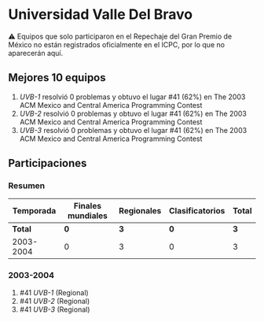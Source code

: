 # Universidad Valle Del Bravo

:warning: Equipos que solo participaron en el Repechaje del Gran Premio de México no están registrados oficialmente en el ICPC, por lo que no aparecerán aquí.

## Mejores 10 equipos

1. _UVB-1_ resolvió 0 problemas y obtuvo el lugar #41 (62%) en The 2003 ACM Mexico and Central America Programming Contest
1. _UVB-2_ resolvió 0 problemas y obtuvo el lugar #41 (62%) en The 2003 ACM Mexico and Central America Programming Contest
1. _UVB-3_ resolvió 0 problemas y obtuvo el lugar #41 (62%) en The 2003 ACM Mexico and Central America Programming Contest

## Participaciones

### Resumen

| Temporada | Finales mundiales | Regionales | Clasificatorios | Total |
| --- | --- | --- | --- | --- |
| **Total** | **0** | **3** | **0** | **3** |
| 2003-2004 | 0 | 3 | 0 | 3 |

### 2003-2004

1. #41 _UVB-1_ (Regional)
1. #41 _UVB-2_ (Regional)
1. #41 _UVB-3_ (Regional)



